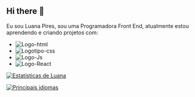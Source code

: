 ## Hi there 👋

Eu sou Luana Pires, sou uma Programadora Front End, atualmente estou aprendendo e criando projetos com:

- <img  src="https://img.shields.io/badge/HTML5-E34F26?style=for-the-badge&logo=html5&logoColor=white" alt="Logo-html"/>
- <img  src="https://img.shields.io/badge/CSS3-1572B6?style=for-the-badge&logo=css3&logoColor=white " alt="Logotipo-css"/>
- <img  src="https://img.shields.io/badge/JavaScript-323330?style=for-the-badge&logo=javascript&logoColor=F7DF1E" alt="Logo-Js"/>
- <img  src="https://img.shields.io/badge/React-20232A?style=for-the-badge&logo=react&logoColor=61DAFB" alt="Logo-React"/>


[![Estatísticas de Luana](https://github-readme-stats.vercel.app/api?username=LuanaPires)](https://github.com/anuraghazra/github-readme-stats)

[![Principais idiomas](https://github-readme-stats.vercel.app/api/top-langs/?username=LuanaPires)](https://github.com/anuraghazra/github-readme-stats)
